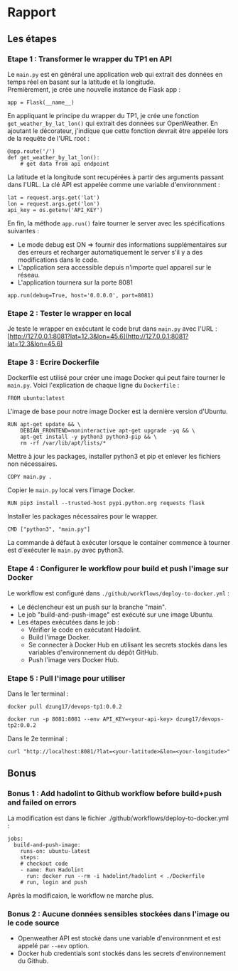 # Rapport

## Les étapes

### Etape 1 : Transformer le wrapper du TP1 en API
Le `main.py` est en général une application web qui extrait des données en temps réel en basant sur la latitude et la longitude.<br>
Premièrement, je crée une nouvelle instance de Flask app :
```
app = Flask(__name__)
```
En appliquant le principe du wrapper du TP1, je crée une fonction `get_weather_by_lat_lon()` qui extrait des données sur OpenWeather. En ajoutant le décorateur, j'indique que cette fonction devrait être appelée lors de la requête de l'URL root :
```
@app.route('/')
def get_weather_by_lat_lon():
    # get data from api endpoint
```
La latitude et la longitude sont recupérées à partir des arguments passant dans l'URL. La clé API est appelée comme une variable d'environnment :
```
lat = request.args.get('lat')
lon = request.args.get('lon')
api_key = os.getenv('API_KEY')
```
En fin, la méthode `app.run()` faire tourner le server avec les spécifications suivantes :
- Le mode debug est ON => fournir des informations supplémentaires sur des erreurs et recharger automatiquement le server s'il y a des modifications dans le code.
- L'application sera accessible depuis n'importe quel appareil sur le réseau.
- L'application tournera sur la porte 8081
```
app.run(debug=True, host='0.0.0.0', port=8081)
```

### Etape 2 : Tester le wrapper en local
Je teste le wrapper en exécutant le code brut dans `main.py` avec l'URL : [http://127.0.0.1:8081?lat=12.3&lon=45.6](http://127.0.0.1:8081?lat=12.3&lon=45.6)

### Etape 3 : Ecrire Dockerfile
Dockerfile est utilisé pour créer une image Docker qui peut faire tourner le `main.py`. Voici l'explication de chaque ligne du `Dockerfile` :

```
FROM ubuntu:latest
```
L'image de base pour notre image Docker est la dernière version d'Ubuntu.

```
RUN apt-get update && \
    DEBIAN_FRONTEND=noninteractive apt-get upgrade -yq && \
    apt-get install -y python3 python3-pip && \
    rm -rf /var/lib/apt/lists/*
```
Mettre à jour les packages, installer python3 et pip et enlever les fichiers non nécessaires.

```
COPY main.py .
```
Copier le `main.py` local vers l'image Docker.

```
RUN pip3 install --trusted-host pypi.python.org requests flask
```
Installer les packages nécessaires pour le wrapper.

```
CMD ["python3", "main.py"]
```
La commande à défaut à exécuter lorsque le container commence à tourner est d'exécuter le `main.py` avec python3.

### Etape 4 : Configurer le workflow pour build et push l'image sur Docker
Le workflow est configuré dans `./github/workflows/deploy-to-docker.yml` :
- Le déclencheur est un push sur la branche "main".
- Le job "build-and-push-image" est exécuté sur une image Ubuntu.
- Les étapes exécutées dans le job :
    - Vérifier le code en exécutant Hadolint.
    - Build l'image Docker.
    - Se connecter à Docker Hub en utilisant les secrets stockés dans les variables d'environnement du dépôt GitHub.
    - Push l'image vers Docker Hub.

### Etape 5 : Pull l'image pour utiliser
Dans le 1er terminal :
```
docker pull dzung17/devops-tp1:0.0.2

docker run -p 8081:8081 --env API_KEY=<your-api-key> dzung17/devops-tp2:0.0.2
```

Dans le 2e terminal :
```
curl "http://localhost:8081/?lat=<your-latitude>&lon=<your-longitude>"
```

## Bonus

### Bonus 1 : Add hadolint to Github workflow before build+push and failed on errors
La modification est dans le fichier ./github/workflows/deploy-to-docker.yml :
```
jobs:
  build-and-push-image:
    runs-on: ubuntu-latest
    steps:
    # checkout code
    - name: Run Hadolint
      run: docker run --rm -i hadolint/hadolint < ./Dockerfile
    # run, login and push
```
Après la modificaion, le workflow ne marche plus.

### Bonus 2 : Aucune données sensibles stockées dans l'image ou le code source
- Openweather API est stocké dans une variable d'environnment et est appelé par `--env` option.
- Docker hub credentials sont stockés dans les secrets d'environnement du Github.
